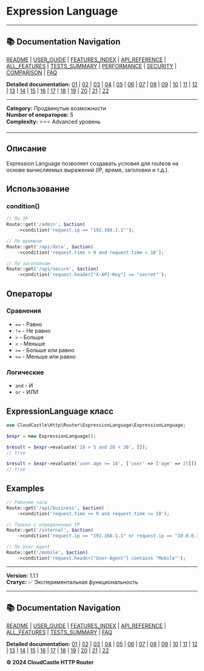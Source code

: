 # Expression Language

---

## 📚 Documentation Navigation

[README](../../README.md) | [USER_GUIDE](../USER_GUIDE.md) | [FEATURES_INDEX](../FEATURES_INDEX.md) | [API_REFERENCE](../API_REFERENCE.md) | [ALL_FEATURES](../ALL_FEATURES.md) | [TESTS_SUMMARY](../TESTS_SUMMARY.md) | [PERFORMANCE](../PERFORMANCE_ANALYSIS.md) | [SECURITY](../SECURITY_REPORT.md) | [COMPARISON](../COMPARISON.md) | [FAQ](../FAQ.md)

**Detailed documentation:** [01](01_BASIC_ROUTING.md) | [02](02_ROUTE_PARAMETERS.md) | [03](03_ROUTE_GROUPS.md) | [04](04_RATE_LIMITING.md) | [05](05_IP_FILTERING.md) | [06](06_MIDDLEWARE.md) | [07](07_NAMED_ROUTES.md) | [08](08_TAGS.md) | [09](09_HELPER_FUNCTIONS.md) | [10](10_ROUTE_SHORTCUTS.md) | [11](11_ROUTE_MACROS.md) | [12](12_URL_GENERATION.md) | [13](13_EXPRESSION_LANGUAGE.md) | [14](14_CACHING.md) | [15](15_PLUGINS.md) | [16](16_LOADERS.md) | [17](17_PSR_SUPPORT.md) | [18](18_ACTION_RESOLVER.md) | [19](19_STATISTICS.md) | [20](20_SECURITY.md) | [21](21_EXCEPTIONS.md) | [22](22_CLI_TOOLS.md)

---


**Category:** Продвинутые возможности  
**Number of операторов:** 5  
**Complexity:** ⭐⭐⭐ Advanced уровень

---

## Описание

Expression Language позволяет создавать условия для routeов на основе вычисляемых выражений (IP, время, заголовки и т.д.).

## Использование

### condition()

```php
// По IP
Route::get('/admin', $action)
    ->condition('request.ip == "192.168.1.1"');

// По времени
Route::get('/api/data', $action)
    ->condition('request.time > 9 and request.time < 18');

// По заголовкам
Route::get('/api/secure', $action)
    ->condition('request.header["X-API-Key"] == "secret"');
```

## Операторы

### Сравнения

- `==` - Равно
- `!=` - Не равно
- `>` - Больше
- `<` - Меньше
- `>=` - Больше или равно
- `<=` - Меньше или равно

### Логические

- `and` - И
- `or` - ИЛИ

## ExpressionLanguage класс

```php
use CloudCastle\Http\Router\ExpressionLanguage\ExpressionLanguage;

$expr = new ExpressionLanguage();

$result = $expr->evaluate('10 > 5 and 20 < 30', []);
// true

$result = $expr->evaluate('user.age >= 18', ['user' => ['age' => 25]]);
// true
```

## Examples

```php
// Рабочие часы
Route::get('/api/business', $action)
    ->condition('request.time >= 9 and request.time <= 18');

// Только с определенных IP
Route::get('/internal', $action)
    ->condition('request.ip == "192.168.1.1" or request.ip == "10.0.0.1"');

// По User Agent
Route::get('/mobile', $action)
    ->condition('request.header["User-Agent"] contains "Mobile"');
```

---

**Version:** 1.1.1  
**Статус:** ✅ Экспериментальная функциональность


---

## 📚 Documentation Navigation

[README](../../README.md) | [USER_GUIDE](../USER_GUIDE.md) | [FEATURES_INDEX](../FEATURES_INDEX.md) | [API_REFERENCE](../API_REFERENCE.md) | [ALL_FEATURES](../ALL_FEATURES.md) | [TESTS_SUMMARY](../TESTS_SUMMARY.md) | [FAQ](../FAQ.md)

**Detailed documentation:** [01](01_BASIC_ROUTING.md) | [02](02_ROUTE_PARAMETERS.md) | [03](03_ROUTE_GROUPS.md) | [04](04_RATE_LIMITING.md) | [05](05_IP_FILTERING.md) | [06](06_MIDDLEWARE.md) | [07](07_NAMED_ROUTES.md) | [08](08_TAGS.md) | [09](09_HELPER_FUNCTIONS.md) | [10](10_ROUTE_SHORTCUTS.md) | [11](11_ROUTE_MACROS.md) | [12](12_URL_GENERATION.md) | [13](13_EXPRESSION_LANGUAGE.md) | [14](14_CACHING.md) | [15](15_PLUGINS.md) | [16](16_LOADERS.md) | [17](17_PSR_SUPPORT.md) | [18](18_ACTION_RESOLVER.md) | [19](19_STATISTICS.md) | [20](20_SECURITY.md) | [21](21_EXCEPTIONS.md) | [22](22_CLI_TOOLS.md)

**© 2024 CloudCastle HTTP Router**
